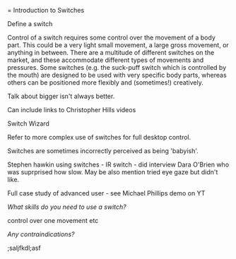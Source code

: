 = Introduction to Switches

Define a switch

Control of a switch requires some control over the movement of a body
part. This could be a very light small movement, a large gross movement,
or anything in between. There are a multitude of different switches on
the market, and these accommodate different types of movements and
pressures. Some switches (e.g. the suck-puff switch which is controlled
by the mouth) are designed to be used with very specific body parts,
whereas others can be positioned more flexibly and (sometimes!)
creatively.

Talk about bigger isn't always better.

Can include links to Christopher Hills videos

Switch Wizard

Refer to more complex use of switches for full desktop control.

Switches are sometimes incorrectly perceived as being 'babyish'.

Stephen hawkin using switches - IR switch - did interview Dara O'Brien
who was suprprised how slow. May be also mention tried eye gaze but
didn't like.

Full case study of advanced user - see Michael Phillips demo on YT

*What skills do you need to use a switch?*

control over one movement etc

*Any contraindications?*

;saljfkdl;asf
